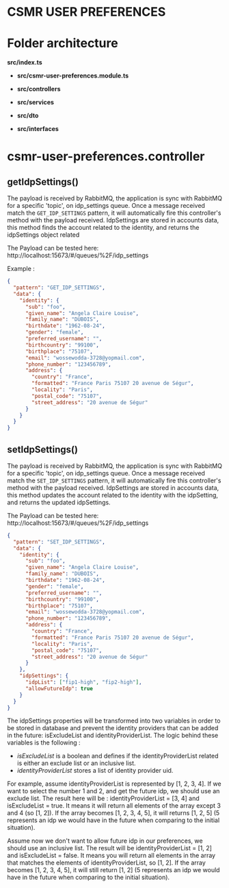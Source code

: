 # CSMR USER PREFERENCES

##

# Folder architecture

**src/index.ts**

- **src/csmr-user-preferences.module.ts**

- **src/controllers**

- **src/services**

- **src/dto**

- **src/interfaces**

# csmr-user-preferences.controller

## getIdpSettings()

The payload is received by RabbitMQ, the application is sync with RabbitMQ
for a specific 'topic', on idp_settings queue. Once a message received match the `GET_IDP_SETTINGS` pattern, it will automatically fire this controller's method with the payload received.
IdpSettings are stored in accounts data, this method finds the account related to the identity, and returns the idpSettings object related

The Payload can be tested here: http://localhost:15673/#/queues/%2F/idp_settings

Example :

```json
{
  "pattern": "GET_IDP_SETTINGS",
  "data": {
    "identity": {
      "sub": "foo",
      "given_name": "Angela Claire Louise",
      "family_name": "DUBOIS",
      "birthdate": "1962-08-24",
      "gender": "female",
      "preferred_username": "",
      "birthcountry": "99100",
      "birthplace": "75107",
      "email": "wossewodda-3728@yopmail.com",
      "phone_number": "123456789",
      "address": {
        "country": "France",
        "formatted": "France Paris 75107 20 avenue de Ségur",
        "locality": "Paris",
        "postal_code": "75107",
        "street_address": "20 avenue de Ségur"
      }
    }
  }
}
```

## setIdpSettings()

The payload is received by RabbitMQ, the application is sync with RabbitMQ
for a specific 'topic', on idp_settings queue. Once a message received match the `SET_IDP_SETTINGS` pattern, it will automatically fire this controller's method with the payload received.
IdpSettings are stored in accounts data, this method updates the account related to the identity with the idpSetting, and returns the updated idpSettings.

The Payload can be tested here: http://localhost:15673/#/queues/%2F/idp_settings

```json
{
  "pattern": "SET_IDP_SETTINGS",
  "data": {
    "identity": {
      "sub": "foo",
      "given_name": "Angela Claire Louise",
      "family_name": "DUBOIS",
      "birthdate": "1962-08-24",
      "gender": "female",
      "preferred_username": "",
      "birthcountry": "99100",
      "birthplace": "75107",
      "email": "wossewodda-3728@yopmail.com",
      "phone_number": "123456789",
      "address": {
        "country": "France",
        "formatted": "France Paris 75107 20 avenue de Ségur",
        "locality": "Paris",
        "postal_code": "75107",
        "street_address": "20 avenue de Ségur"
      }
    },
    "idpSettings": {
      "idpList": ["fip1-high", "fip2-high"],
      "allowFutureIdp": true
    }
  }
}
```

The idpSettings properties will be transformed into two variables in order to be stored in database and prevent the identity providers that can be added in the future: isExcludeList and identityProviderList.
The logic behind these variables is the following :

- _isExcludeList_ is a boolean and defines if the identityProviderList related is either an exclude list or an inclusive list.
- _identityProviderList_ stores a list of identity provider uid.

For example, assume identityProviderList is represented by [1, 2, 3, 4]. If we want to select the number 1 and 2, and get the future idp, we should use an exclude list. The result here will be : identityProviderList = [3, 4] and
isExcludeList = true. It means it will return all elements of the array except 3 and 4 (so [1, 2]). If the array becomes [1, 2, 3, 4, 5], it will returns [1, 2, 5] (5 represents an idp we would have in the future when comparing to the initial situation).

Assume now we don't want to allow future idp in our preferences, we should use an inclusive list. The result will be identityProviderList = [1, 2] and isExcludeList = false. It means you will return all elements in the array that matches the elements of identityProviderList, so [1, 2]. If the array becomes [1, 2, 3, 4, 5], it will still return [1, 2] (5 represents an idp we would have in the future when comparing to the initial situation).

